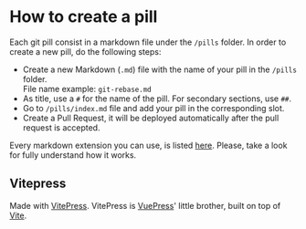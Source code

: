 # How to create a pill

Each git pill consist in a markdown file under the `/pills` folder. In order to create a new pill, do the following steps:

- Create a new Markdown (`.md`) file with the name of your pill in the `/pills` folder.  
  File name example: `git-rebase.md`
- As title, use a `#` for the name of the pill. For secondary sections, use `##`.
- Go to `/pills/index.md` file and add your pill in the corresponding slot.
- Create a Pull Request, it will be deployed automatically after the pull request is accepted.

Every markdown extension you can use, is listed [here](https://vitepress.vuejs.org/guide/markdown.html).
Please, take a look for fully understand how it works.

## Vitepress
Made with [VitePress](https://vitepress.vuejs.org/). VitePress is [VuePress](https://vuepress.vuejs.org/)' little brother, built on top of [Vite](https://vitejs.dev/).
